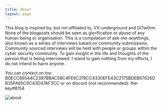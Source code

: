 ```yaml
---
title: About
layout: page
---
```


This blog is inspired by, but not affiliated to, VX-underground and Gi7w0rm.
None of the blogposts should be seen as glorification or abuse of any human being or organisation.
This is a compilation of ask-me-anythings, also known as a series of interviews based on community submissions. 
Community sourced interviews will be held with people or groups within the cyber security community.
To gain insight in the life and thoughts of the person that is being interviewed.
I stand to gain nothing from my efforts, I do not intend to harm anyone.

You can contact on tox: B0ECC66544C2397BBAC58C4FE6C219CC4330EFE43C2175BDEB67626DB35FA65C9C43D47AF3CC
or on discord (not recommended): the-key#8154


![about](https://user-images.githubusercontent.com/114692599/193136201-fde37498-0286-4b15-8ee1-b75074ad960c.png)
